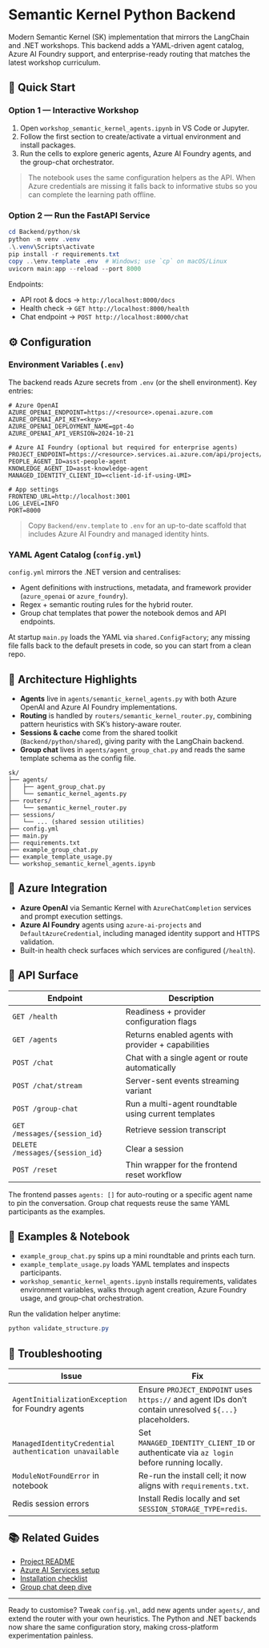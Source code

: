 # Semantic Kernel Python Backend

Modern Semantic Kernel (SK) implementation that mirrors the LangChain and .NET workshops. This backend adds a YAML-driven agent catalog, Azure AI Foundry support, and enterprise-ready routing that matches the latest workshop curriculum.

## 🚀 Quick Start

### Option 1 — Interactive Workshop

1. Open `workshop_semantic_kernel_agents.ipynb` in VS Code or Jupyter.
2. Follow the first section to create/activate a virtual environment and install packages.
3. Run the cells to explore generic agents, Azure AI Foundry agents, and the group-chat orchestrator.

> The notebook uses the same configuration helpers as the API. When Azure credentials are missing it falls back to informative stubs so you can complete the learning path offline.

### Option 2 — Run the FastAPI Service

```powershell
cd Backend/python/sk
python -m venv .venv
.\.venv\Scripts\activate
pip install -r requirements.txt
copy ..\env.template .env  # Windows; use `cp` on macOS/Linux
uvicorn main:app --reload --port 8000
```

Endpoints:
- API root & docs → `http://localhost:8000/docs`
- Health check → `GET http://localhost:8000/health`
- Chat endpoint → `POST http://localhost:8000/chat`

## ⚙️ Configuration

### Environment Variables (`.env`)

The backend reads Azure secrets from `.env` (or the shell environment). Key entries:

```env
# Azure OpenAI
AZURE_OPENAI_ENDPOINT=https://<resource>.openai.azure.com
AZURE_OPENAI_API_KEY=<key>
AZURE_OPENAI_DEPLOYMENT_NAME=gpt-4o
AZURE_OPENAI_API_VERSION=2024-10-21

# Azure AI Foundry (optional but required for enterprise agents)
PROJECT_ENDPOINT=https://<resource>.services.ai.azure.com/api/projects/<project>
PEOPLE_AGENT_ID=asst-people-agent
KNOWLEDGE_AGENT_ID=asst-knowledge-agent
MANAGED_IDENTITY_CLIENT_ID=<client-id-if-using-UMI>

# App settings
FRONTEND_URL=http://localhost:3001
LOG_LEVEL=INFO
PORT=8000
```

> Copy `Backend/env.template` to `.env` for an up-to-date scaffold that includes Azure AI Foundry and managed identity hints.

### YAML Agent Catalog (`config.yml`)

`config.yml` mirrors the .NET version and centralises:
- Agent definitions with instructions, metadata, and framework provider (`azure_openai` or `azure_foundry`).
- Regex + semantic routing rules for the hybrid router.
- Group chat templates that power the notebook demos and API endpoints.

At startup `main.py` loads the YAML via `shared.ConfigFactory`; any missing file falls back to the default presets in code, so you can start from a clean repo.

## 🧠 Architecture Highlights

- **Agents** live in `agents/semantic_kernel_agents.py` with both Azure OpenAI and Azure AI Foundry implementations.
- **Routing** is handled by `routers/semantic_kernel_router.py`, combining pattern heuristics with SK’s history-aware router.
- **Sessions & cache** come from the shared toolkit (`Backend/python/shared`), giving parity with the LangChain backend.
- **Group chat** lives in `agents/agent_group_chat.py` and reads the same template schema as the config file.

```
sk/
├── agents/
│   ├── agent_group_chat.py
│   └── semantic_kernel_agents.py
├── routers/
│   └── semantic_kernel_router.py
├── sessions/
│   └── ... (shared session utilities)
├── config.yml
├── main.py
├── requirements.txt
├── example_group_chat.py
├── example_template_usage.py
└── workshop_semantic_kernel_agents.ipynb
```

## 🔌 Azure Integration

- **Azure OpenAI** via Semantic Kernel with `AzureChatCompletion` services and prompt execution settings.
- **Azure AI Foundry** agents using `azure-ai-projects` and `DefaultAzureCredential`, including managed identity support and HTTPS validation.
- Built-in health check surfaces which services are configured (`/health`).

## 📡 API Surface

| Endpoint | Description |
|----------|-------------|
| `GET /health` | Readiness + provider configuration flags |
| `GET /agents` | Returns enabled agents with provider + capabilities |
| `POST /chat` | Chat with a single agent or route automatically |
| `POST /chat/stream` | Server-sent events streaming variant |
| `POST /group-chat` | Run a multi-agent roundtable using current templates |
| `GET /messages/{session_id}` | Retrieve session transcript |
| `DELETE /messages/{session_id}` | Clear a session |
| `POST /reset` | Thin wrapper for the frontend reset workflow |

The frontend passes `agents: []` for auto-routing or a specific agent name to pin the conversation. Group chat requests reuse the same YAML participants as the examples.

## 🧪 Examples & Notebook

- `example_group_chat.py` spins up a mini roundtable and prints each turn.
- `example_template_usage.py` loads YAML templates and inspects participants.
- `workshop_semantic_kernel_agents.ipynb` installs requirements, validates environment variables, walks through agent creation, Azure Foundry usage, and group-chat orchestration.

Run the validation helper anytime:

```powershell
python validate_structure.py
```

## 🧰 Troubleshooting

| Issue | Fix |
|-------|-----|
| `AgentInitializationException` for Foundry agents | Ensure `PROJECT_ENDPOINT` uses `https://` and agent IDs don’t contain unresolved `${...}` placeholders. |
| `ManagedIdentityCredential authentication unavailable` | Set `MANAGED_IDENTITY_CLIENT_ID` or authenticate via `az login` before running locally. |
| `ModuleNotFoundError` in notebook | Re-run the install cell; it now aligns with `requirements.txt`. |
| Redis session errors | Install Redis locally and set `SESSION_STORAGE_TYPE=redis`. |

## 📚 Related Guides

- [Project README](../../../README.md)
- [Azure AI Services setup](../../../docs/AI_SERVICES.md)
- [Installation checklist](../../../docs/INSTALL.md)
- [Group chat deep dive](../../../docs/GROUP_CHAT.md)

---

Ready to customise? Tweak `config.yml`, add new agents under `agents/`, and extend the router with your own heuristics. The Python and .NET backends now share the same configuration story, making cross-platform experimentation painless.